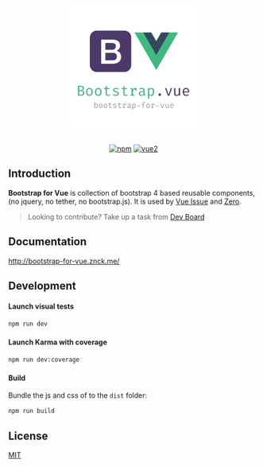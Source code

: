 <div class="text-xs-center" align="center" style="margin: 20px">
  <img src="./docs/assets/images/logo.png" height="255">
</div>

<div class="text-xs-center" align="center">

[![npm](https://img.shields.io/npm/v/bootstrap-for-vue.svg)](https://www.npmjs.com/package/bootstrap-for-vue)
[![vue2](https://img.shields.io/badge/vue-2.x-brightgreen.svg)](https://vuejs.org/)

</div>

## Introduction
**Bootstrap for Vue** is collection of bootstrap 4 based reusable components, (no jquery, no tether, no bootstrap.js). It is used by 
[Vue Issue](https://new-issue.vuejs.org) and [Zero](https://zero.institute).


> Looking to contribute? Take up a task from [Dev Board](https://github.com/znck/bootstrap-for-vue/projects/1)

## Documentation
http://bootstrap-for-vue.znck.me/

## Development

#### Launch visual tests

```bash
npm run dev
```

#### Launch Karma with coverage

```bash
npm run dev:coverage
```

#### Build

Bundle the js and css of to the `dist` folder:

```bash
npm run build
```

## License

[MIT](http://opensource.org/licenses/MIT)
